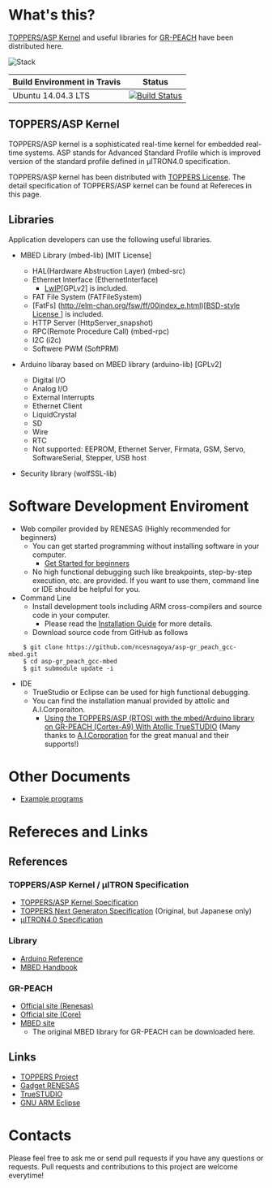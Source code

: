 # What's this?

[TOPPERS/ASP Kernel](http://toppers.jp/en/asp-kernel.html) and useful libraries for [GR-PEACH](http://gadget.renesas.com/en/product/peach.html) have been distributed here.

![Stack](https://raw.github.com/wiki/ncesnagoya/asp-gr_peach_gcc-mbed/images/stack.png)


Build Environment in Travis | Status
------------ | -------------
Ubuntu 14.04.3 LTS | [![Build Status](https://travis-ci.org/ncesnagoya/asp-gr_peach_gcc-mbed.svg?branch=master)](https://travis-ci.org/ncesnagoya/asp-gr_peach_gcc-mbed)

## TOPPERS/ASP Kernel

TOPPERS/ASP kernel is a sophisticated real-time kernel for embedded real-time systems.
ASP stands for Advanced Standard Profile which is improved version of the standard profile defined in μITRON4.0 specification. 

TOPPERS/ASP kernel has been distributed with [TOPPERS License](http://toppers.jp/en/license.html).
The detail specification of TOPPERS/ASP kernel can be found at Refereces in this page.

## Libraries

Application developers can use the following useful libraries.

- MBED Library (mbed-lib) [MIT License]
  - HAL(Hardware Abstruction Layer) (mbed-src)
  - Ethernet Interface (EthernetInterface)
    - [LwIP](https://en.wikipedia.org/wiki/LwIP)[GPLv2] is included.
  - FAT File System (FATFileSystem)
   - [FatFs] (http://elm-chan.org/fsw/ff/00index_e.html)[[BSD-style License ](http://elm-chan.org/fsw/ff/en/appnote.html#license)] is included.
   - HTTP Server (HttpServer_snapshot)
   - RPC(Remote Procedure Call) (mbed-rpc)
   - I2C (i2c)
   - Softwere PWM (SoftPRM)

- Arduino libaray based on MBED library (arduino-lib) [GPLv2]
  - Digital I/O
  - Analog I/O
  - External Interrupts
  - Ethernet Client
  - LiquidCrystal
  - SD
  - Wire
  - RTC
  - Not supported: EEPROM, Ethernet Server, Firmata, GSM, Servo, SoftwareSerial, Stepper, USB host

- Security library (wolfSSL-lib)

# Software Development Enviroment

- Web compiler provided by RENESAS (Highly recommended for beginners)
  - You can get started programming without installing software in your computer.
    - [Get Started for beginners](https://github.com/ncesnagoya/asp-gr_peach_gcc-mbed/wiki/GetStarted)
  - No high functional debugging such like breakpoints, step-by-step execution, etc. are provided. If you want to use them, command line or IDE should be helpful for you.
- Command Line
  + Install development tools including ARM cross-compilers and source code in your computer.
    + Please read the [Installation Guide](https://github.com/ncesnagoya/asp-gr_peach_gcc-mbed/wiki/InstallationAndBuilding) for more details.
  + Download source code from GitHub as follows
```
    $ git clone https://github.com/ncesnagoya/asp-gr_peach_gcc-mbed.git
    $ cd asp-gr_peach_gcc-mbed
    $ git submodule update -i 
```
- IDE
  - TrueStudio or Eclipse can be used for high functional debugging.
  - You can find the installation manual provided by attolic and A.I.Corporaiton.
    - [Using the TOPPERS/ASP (RTOS) with the mbed/Arduino library on GR-PEACH (Cortex-A9) With Atollic TrueSTUDIO](https://github.com/ncesnagoya/asp-gr_peach_gcc-mbed/blob/master/docs/TrueSTUDIO_GR-PEACH-With_mbed_Arduino.pdf) (Many thanks to [A.I.Corporation](http://www.aicp.co.jp/en/index.html) for the great manual and their supports!)

# Other Documents

- [Example programs](https://github.com/ncesnagoya/asp-gr_peach_gcc-mbed/wiki/ExamplePrograms) 

# Refereces and Links

## References

### TOPPERS/ASP Kernel / μITRON Specification

- [TOPPERS/ASP Kernel Specification](https://github.com/ncesnagoya/asp-gr_peach_gcc-mbed/blob/master/docs/TOPPERS_ASP_Kernel_Specification.pdf)
- [TOPPERS Next Generaton Specification](http://toppers.jp/documents.html) (Original, but Japanese only)
- [µITRON4.0 Specification](http://www.ertl.jp/ITRON/SPEC/mitron4-e.html)

### Library

- [Arduino Reference](https://www.arduino.cc/en/Reference/HomePage)
- [MBED Handbook](https://developer.mbed.org/handbook/Homepage)

### GR-PEACH

- [Official site (Renesas)](http://gadget.renesas.com/en/product/peach.html)
- [Official site (Core)](http://www.core.co.jp.e.ko.hp.transer.com/product/m2m/gr-peach/index.html)
- [MBED site](https://developer.mbed.org/platforms/Renesas-GR-PEACH/)
  - The original MBED library for GR-PEACH can be downloaded here.

## Links

- [TOPPERS Project](http://toppers.jp/en)
- [Gadget RENESAS](http://gadget.renesas.com/en/)
- [TrueSTUDIO](http://atollic.com/truestudio/)
- [GNU ARM Eclipse](http://gnuarmeclipse.github.io/toolchain/install/)

# Contacts

Please feel free to ask me or send pull requests if you have any questions or requests.
Pull requests and contributions to this project are welcome everytime!
